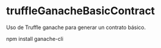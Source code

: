 # truffleGanacheBasicContract
Uso de Truffle ganache para generar un contrato básico.

npm install
ganache-cli
